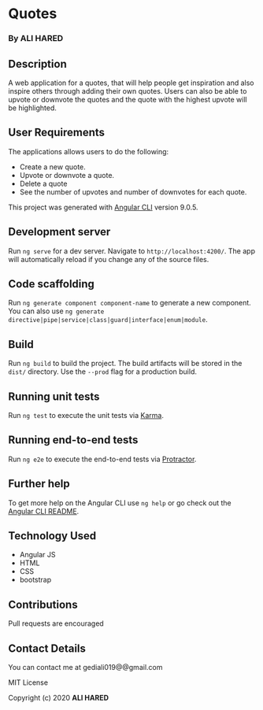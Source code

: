 # Quotes

### By ALI HARED

## Description
A web application for a quotes, that will help people get inspiration and also inspire others through adding their own quotes. Users can also be able to upvote or downvote the quotes and the quote with the highest upvote will be highlighted.

## User Requirements
The applications allows users to do the following:

+ Create a new quote.
+ Upvote or downvote a quote.
+ Delete a quote
+ See the number of upvotes and number of downvotes for each quote.


This project was generated with [Angular CLI](https://github.com/angular/angular-cli) version 9.0.5.

## Development server

Run `ng serve` for a dev server. Navigate to `http://localhost:4200/`. The app will automatically reload if you change any of the source files.

## Code scaffolding

Run `ng generate component component-name` to generate a new component. You can also use `ng generate directive|pipe|service|class|guard|interface|enum|module`.

## Build

Run `ng build` to build the project. The build artifacts will be stored in the `dist/` directory. Use the `--prod` flag for a production build.

## Running unit tests

Run `ng test` to execute the unit tests via [Karma](https://karma-runner.github.io).

## Running end-to-end tests

Run `ng e2e` to execute the end-to-end tests via [Protractor](http://www.protractortest.org/).

## Further help

To get more help on the Angular CLI use `ng help` or go check out the [Angular CLI README](https://github.com/angular/angular-cli/blob/master/README.md).

## Technology Used
+ Angular JS
+ HTML 
+ CSS
+ bootstrap



## Contributions 
Pull requests are encouraged

## Contact Details
You can contact me at gediali019@@gmail.com



MIT License

Copyright (c) 2020  **ALI HARED**

